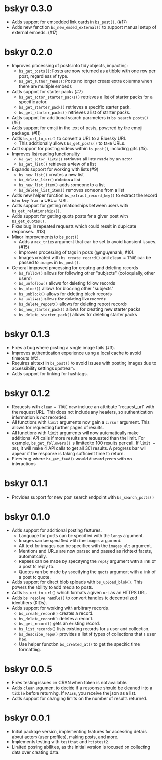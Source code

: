 # bskyr 0.3.0

* Adds support for embedded link cards in `bs_post()`. (#17)
* Adds new function `bs_new_embed_external()` to support manual setup of external embeds. (#17)

# bskyr 0.2.0

* Improves processing of posts into tidy objects, impacting:
  * `bs_get_posts()`: Posts are now returned as a tibble with one row per post, regardless of type.
  * `bs_get_author_feed()`: Posts no longer create extra columns when there are multiple embeds.
* Adds support for starter packs (#7)
  * `bs_get_actor_starter_packs()` retrieves a list of starter packs for a specific actor.
  * `bs_get_starter_pack()` retrieves a specific starter pack.
  * `bs_get_starter_packs()` retrieves a list of starter packs.
* Adds support for additional search parameters in `bs_search_posts()` (#6)
* Adds support for emoji in the text of posts, powered by the emoji package. (#11)
* Adds `bs_url_to_uri()` to convert a URL to a Bluesky URI.
  * This additionally allows `bs_get_posts()` to take URLs.
* Add support for posting videos within `bs_post()`, including gifs (#5).
* Improves list reading functionality
  * `bs_get_actor_lists()` retrieves all lists made by an actor
  * `bs_get_list()` retrieves a view of a list
* Expands support for working with lists (#9)
  * `bs_new_list()` creates a new list
  * `bs_delete_list()` deletes a list
  * `bs_new_list_item()` adds someone to a list 
  * `bs_delete_list_item()` removes someone from a list
* Adds new helper function `bs_extract_record_key()` to extract the record id or key from a URL or URI.
* Adds support for getting relationships between users with `bs_get_relationships()`.
* Adds support for getting quote posts for a given post with `bs_get_quotes()`.
* Fixes bug in repeated requests which could result in duplicate responses. (#13)
* Minor improvements to `bs_post()`
  * Adds a `max_tries` argument that can be set to avoid transient issues. (#15)
  * Improves processing of tags in posts (@nguyenank, #10).
  * Images created with `bs_create_record()` and `clean = TRUE` can be passed to `images` in `bs_post()`.
* General improved processing for creating and deleting records
  * `bs_follow()` allows for following other "subjects" (colloquially, other users)
  * `bs_unfollow()` allows for deleting follow records
  * `bs_block()` allows for blocking other "subjects"
  * `bs_unblock()` allows for deleting block records
  * `bs_unlike()` allows for deleting like records
  * `bs_delete_repost()` allows for deleting repost records
  * `bs_new_starter_pack()` allows for creating new starter packs
  * `bs_delete_starter_pack()` allows for deleting starter packs

# bskyr 0.1.3

* Fixes a bug where posting a single image fails (#3).
* Improves authentication experience using a local cache to avoid timeouts (#2).
* Requires alt text in `bs_post()` to avoid issues with posting images due to accessibility settings upstream.
* Adds support for linking for hashtags.

# bskyr 0.1.2

* Requests with `clean = TRUE` now include an attribute "request_url" with the request URL. This does not include any headers, so authentication information is *not* recorded.
* All functions with `limit` arguments now gain a `cursor` argument. This allows for requesting further pages of results.
* All functions with `limit` arguments will now automatically make additional API calls if more results are requested than the limit. For example, `bs_get_followers()` is limited to 100 results per call. If `limit = 301`, it will make 4 API calls to get all 301 results. A progress bar will appear if the response is taking sufficient time to return.
* Fixes bug where `bs_get_feed()` would discard posts with no interactions.

# bskyr 0.1.1

* Provides support for new post search endpoint with `bs_search_posts()`

# bskyr 0.1.0

* Adds support for additional posting features.
  * Language for posts can be specified with the `langs` argument.
  * Images can be specified with the `images` argument.
  * Alt text for images can be specified with the `images_alt` argument.
  * Mentions and URLs are now parsed and passed as richtext facets, automatically.
  * Replies can be made by specifying the `reply` argument with a link of a post to reply to.
  * Quotes can be made by specifying the `quote` argument with a link of a post to quote.
* Adds support for direct blob uploads with `bs_upload_blob()`. This powers the ability to add media to posts.
* Adds `bs_uri_to_url()` which formats a given `uri` as an HTTPS URL.
* Adds `bs_resolve_handle()` to convert handles to decentralized identifiers (DIDs).
* Adds support for working with arbitrary records.
  * `bs_create_record()` creates a record.
  * `bs_delete_record()` deletes a record.
  * `bs_get_record()` gets an existing record.
  * `bs_list_records()` lists existing records for a user and collection.
  * `bs_describe_repo()` provides a list of types of collections that a user has.
  * Use helper function `bs_created_at()` to get the specific time formatting.

# bskyr 0.0.5

* Fixes testing issues on CRAN when token is not available.
* Adds `clean` argument to decide if a response should be cleaned into a `tibble` before returning. If `FALSE`, you receive the json as a list.
* Adds support for changing limits on the number of results returned.

# bskyr 0.0.1

* Initial package version, implementing features for accessing details about actors (user profiles), making posts, and more.
* Implements testing with `testthat` and `httptest2`.
* Limited posting abilities, as the initial version is focused on collecting data over creating data.
